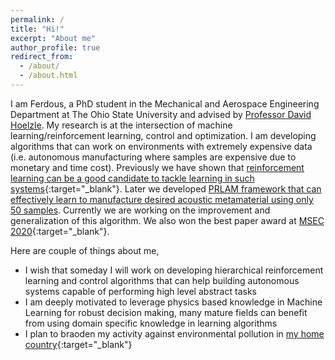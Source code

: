 ```yaml
---
permalink: /
title: "Hi!"
excerpt: "About me"
author_profile: true
redirect_from: 
  - /about/
  - /about.html
---
```


I am Ferdous, a PhD student in the Mechanical and Aerospace Engineering Department at The Ohio State University and advised by [Professor David Hoelzle](https://mae.osu.edu/people/hoelzle.1). My research is at the intersection of machine learning/reinforcement learning, control and optimization. I am developing algorithms that can work on environments with extremely expensive data (i.e. autonomous manufacturing where samples are expensive due to monetary and time cost). Previously we have shown that [reinforcement learning can be a good candidate to tackle learning in such systems](https://asmedigitalcollection.asme.org/MSEC/proceedings-abstract/MSEC2020/84263/V002T07A009/1095697){:target="_blank"}. Later we developed [PRLAM framework that can effectively learn to manufacture desired acoustic metamaterial using only 50 samples](). Currently we are working on the improvement and generalization of this algorithm. We also won the best paper award at [MSEC 2020](https://event.asme.org/MSEC-2020){:target="_blank"}. 

Here are couple of things about me, 
* I wish that someday I will work on developing hierarchical reinforcement learning and control algorithms that can help building autonomous systems capable of performing high level abstract tasks    
* I am deeply motivated to leverage physics based knowledge in Machine Learning for robust decision making, many mature fields can benefit from using domain specific knowledge in learning algorithms
* I plan to braoden my activity against environmental pollution in [my home country](https://www.thedailystar.net/environment/environment-pollution-in-dhaka-bangladesh-18000-died-world-bank-report-1634566){:target="_blank"} 
